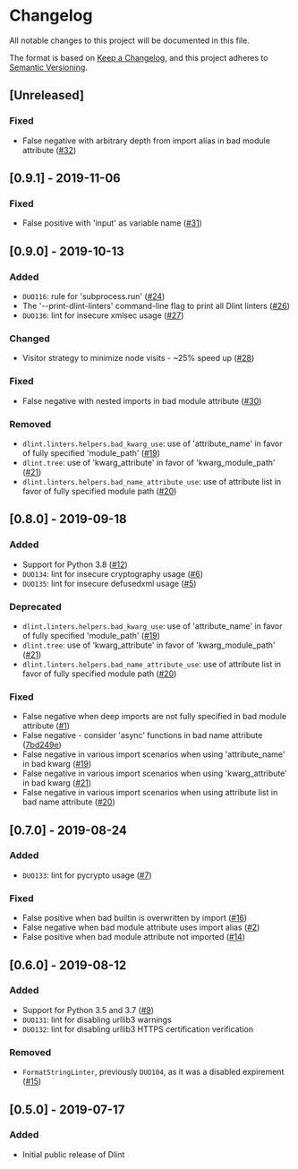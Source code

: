 # Changelog
All notable changes to this project will be documented in this file.

The format is based on [Keep a Changelog](https://keepachangelog.com/en/1.0.0/),
and this project adheres to [Semantic Versioning](https://semver.org/spec/v2.0.0.html).

## [Unreleased]
### Fixed
- False negative with arbitrary depth from import alias in bad module attribute ([#32](https://github.com/duo-labs/dlint/issues/32))

## [0.9.1] - 2019-11-06
### Fixed
- False positive with 'input' as variable name ([#31](https://github.com/duo-labs/dlint/issues/31))

## [0.9.0] - 2019-10-13
### Added
- `DUO116`: rule for 'subprocess.run' ([#24](https://github.com/duo-labs/dlint/issues/24))
- The '--print-dlint-linters' command-line flag to print all Dlint linters ([#26](https://github.com/duo-labs/dlint/issues/26))
- `DUO136`: lint for insecure xmlsec usage ([#27](https://github.com/duo-labs/dlint/issues/27))

### Changed
- Visitor strategy to minimize node visits - ~25% speed up ([#28](https://github.com/duo-labs/dlint/issues/28))

### Fixed
- False negative with nested imports in bad module attribute ([#30](https://github.com/duo-labs/dlint/issues/30))

### Removed
- `dlint.linters.helpers.bad_kwarg_use`: use of 'attribute_name' in favor of fully specified 'module_path' ([#19](https://github.com/duo-labs/dlint/issues/19))
- `dlint.tree`: use of 'kwarg_attribute' in favor of 'kwarg_module_path' ([#21](https://github.com/duo-labs/dlint/issues/21))
- `dlint.linters.helpers.bad_name_attribute_use`: use of attribute list in favor of fully specified module path ([#20](https://github.com/duo-labs/dlint/issues/20))

## [0.8.0] - 2019-09-18
### Added
- Support for Python 3.8 ([#12](https://github.com/duo-labs/dlint/issues/12))
- `DUO134`: lint for insecure cryptography usage ([#6](https://github.com/duo-labs/dlint/issues/6))
- `DUO135`: lint for insecure defusedxml usage ([#5](https://github.com/duo-labs/dlint/issues/5))

### Deprecated
- `dlint.linters.helpers.bad_kwarg_use`: use of 'attribute_name' in favor of fully specified 'module_path' ([#19](https://github.com/duo-labs/dlint/issues/19))
- `dlint.tree`: use of 'kwarg_attribute' in favor of 'kwarg_module_path' ([#21](https://github.com/duo-labs/dlint/issues/21))
- `dlint.linters.helpers.bad_name_attribute_use`: use of attribute list in favor of fully specified module path ([#20](https://github.com/duo-labs/dlint/issues/20))

### Fixed
- False negative when deep imports are not fully specified in bad module attribute ([#1](https://github.com/duo-labs/dlint/issues/1))
- False negative - consider 'async' functions in bad name attribute ([7bd249e](https://github.com/duo-labs/dlint/commit/7bd249e80a91f7c38f2c1f05045a826e0bef3246))
- False negative in various import scenarios when using 'attribute_name' in bad kwarg ([#19](https://github.com/duo-labs/dlint/issues/19))
- False negative in various import scenarios when using 'kwarg_attribute' in bad kwarg ([#21](https://github.com/duo-labs/dlint/issues/21))
- False negative in various import scenarios when using attribute list in bad name attribute ([#20](https://github.com/duo-labs/dlint/issues/20))

## [0.7.0] - 2019-08-24
### Added
- `DUO133`: lint for pycrypto usage ([#7](https://github.com/duo-labs/dlint/issues/7))

### Fixed
- False positive when bad builtin is overwritten by import ([#16](https://github.com/duo-labs/dlint/issues/16))
- False negative when bad module attribute uses import alias ([#2](https://github.com/duo-labs/dlint/issues/2))
- False positive when bad module attribute not imported ([#14](https://github.com/duo-labs/dlint/issues/14))

## [0.6.0] - 2019-08-12
### Added
- Support for Python 3.5 and 3.7 ([#9](https://github.com/duo-labs/dlint/issues/9))
- `DUO131`: lint for disabling urllib3 warnings
- `DUO132`: lint for disabling urllib3 HTTPS certification verification

### Removed
- `FormatStringLinter`, previously `DUO104`, as it was a disabled expirement ([#15](https://github.com/duo-labs/dlint/issues/15))

## [0.5.0] - 2019-07-17
### Added
- Initial public release of Dlint
